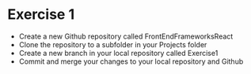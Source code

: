 # Exercise 1
<ul>
    <li>Create a new Github repository called FrontEndFrameworksReact</li>
    <li>Clone the repository to a subfolder in your Projects folder</li>
    <li>Create a new branch in your local repository called Exercise1</li>
    <li>Commit and merge your changes to your local repository and Github</li>
</ul>